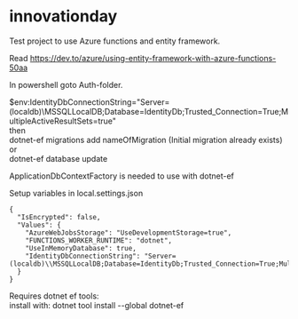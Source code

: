 # innovationday

Test project to use Azure functions and entity framework.

Read https://dev.to/azure/using-entity-framework-with-azure-functions-50aa

In powershell goto Auth-folder.

$env:IdentityDbConnectionString="Server=(localdb)\MSSQLLocalDB;Database=IdentityDb;Trusted_Connection=True;MultipleActiveResultSets=true"<br/>
then<br/>
dotnet-ef migrations add nameOfMigration (Initial migration already exists)<br/>
or<br/>
dotnet-ef database update<br/>

ApplicationDbContextFactory is needed to use with dotnet-ef

Setup variables in local.settings.json
```
{
  "IsEncrypted": false,
  "Values": {
    "AzureWebJobsStorage": "UseDevelopmentStorage=true",
    "FUNCTIONS_WORKER_RUNTIME": "dotnet",
    "UseInMemoryDatabase": true,
    "IdentityDbConnectionString": "Server=(localdb)\\MSSQLLocalDB;Database=IdentityDb;Trusted_Connection=True;MultipleActiveResultSets=true"
  }
}
```

Requires dotnet ef tools:<br/>
install with: dotnet tool install --global dotnet-ef